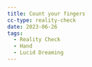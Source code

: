 ```yaml
---
title: Count your fingers
cc-type: reality-check
date: 2023-06-26
tags:
  - Reality Check
  - Hand
  - Lucid Dreaming
---
```

